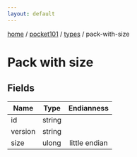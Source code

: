 ```yaml
---
layout: default
---
```


[home](/)  /  [pocket101](/protocol/pocket101)  /  [types](/protocol/pocket101/types)  /  pack-with-size

# Pack with size

## Fields

Name | Type | Endianness
---|---|:---:
id | string | 
version | string | 
size | ulong | little endian

